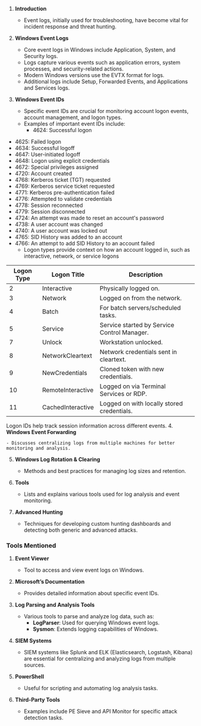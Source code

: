 
1. **Introduction**
    
    - Event logs, initially used for troubleshooting, have become vital for incident response and threat hunting.
2. **Windows Event Logs**
    
    - Core event logs in Windows include Application, System, and Security logs.
    - Logs capture various events such as application errors, system processes, and security-related actions.
    - Modern Windows versions use the EVTX format for logs.
    - Additional logs include Setup, Forwarded Events, and Applications and Services logs.
3. **Windows Event IDs**
    
    - Specific event IDs are crucial for monitoring account logon events, account management, and logon types.
    - Examples of important event IDs include:
        - 4624: Successful logon
    
- 4625: Failed logon
- 4634: Successful logoff
- 4647: User-initiated logoff
- 4648: Logon using explicit credentials
- 4672: Special privileges assigned
- 4720: Account created
- 4768: Kerberos ticket (TGT) requested
- 4769: Kerberos service ticket requested
- 4771: Kerberos pre-authentication failed
- 4776: Attempted to validate credentials
- 4778: Session reconnected
- 4779: Session disconnected
- 4724: An attempt was made to reset an account's password
- 4738: A user account was changed
- 4740: A user account was locked out
- 4765: SID History was added to an account
- 4766: An attempt to add SID History to an account failed
    - Logon types provide context on how an account logged in, such as interactive, network, or service logons
	 
|Logon Type|Logon Title|Description|
|---|---|---|
|2|Interactive|Physically logged on.|
|3|Network|Logged on from the network.|
|4|Batch|For batch servers/scheduled tasks.|
|5|Service|Service started by Service Control Manager.|
|7|Unlock|Workstation unlocked.|
|8|NetworkCleartext|Network credentials sent in cleartext.|
|9|NewCredentials|Cloned token with new credentials.|
|10|RemoteInteractive|Logged on via Terminal Services or RDP.|
|11|CachedInteractive|Logged on with locally stored credentials.|
Logon IDs help track session information across different events.
4. **Windows Event Forwarding**
    
    - Discusses centralizing logs from multiple machines for better monitoring and analysis.
5. **Windows Log Rotation & Clearing**
    
    - Methods and best practices for managing log sizes and retention.
6. **Tools**
    
    - Lists and explains various tools used for log analysis and event monitoring.
7. **Advanced Hunting**
    
    - Techniques for developing custom hunting dashboards and detecting both generic and advanced attacks.

### Tools Mentioned

1. **Event Viewer**
    
    - Tool to access and view event logs on Windows.
2. **Microsoft’s Documentation**
    
    - Provides detailed information about specific event IDs.
3. **Log Parsing and Analysis Tools**
    
    - Various tools to parse and analyze log data, such as:
        - **LogParser**: Used for querying Windows event logs.
        - **Sysmon**: Extends logging capabilities of Windows.
4. **SIEM Systems**
    
    - SIEM systems like Splunk and ELK (Elasticsearch, Logstash, Kibana) are essential for centralizing and analyzing logs from multiple sources.
5. **PowerShell**
    
    - Useful for scripting and automating log analysis tasks.
6. **Third-Party Tools**
    
    - Examples include PE Sieve and API Monitor for specific attack detection tasks.

